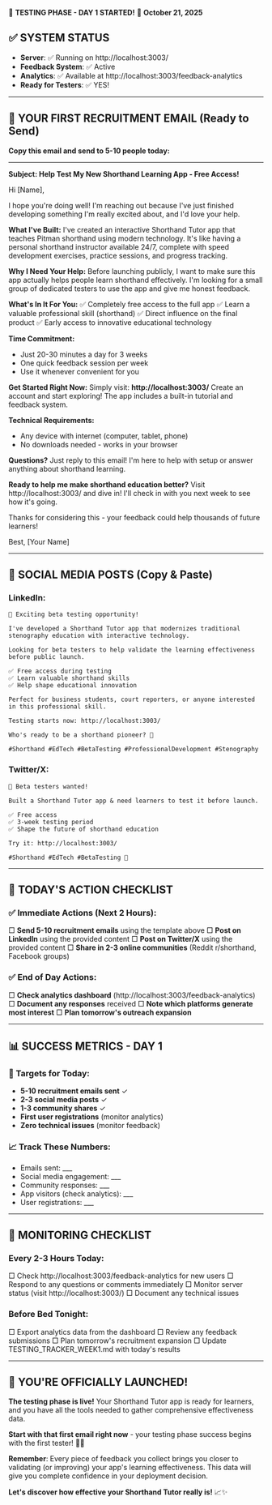 🚀 **TESTING PHASE - DAY 1 STARTED!**
📅 **October 21, 2025**

## ✅ SYSTEM STATUS
- **Server**: ✅ Running on http://localhost:3003/
- **Feedback System**: ✅ Active
- **Analytics**: ✅ Available at http://localhost:3003/feedback-analytics
- **Ready for Testers**: ✅ YES!

---

## 📧 YOUR FIRST RECRUITMENT EMAIL (Ready to Send)

**Copy this email and send to 5-10 people today:**

---

**Subject: Help Test My New Shorthand Learning App - Free Access!**

Hi [Name],

I hope you're doing well! I'm reaching out because I've just finished developing something I'm really excited about, and I'd love your help.

**What I've Built:**
I've created an interactive Shorthand Tutor app that teaches Pitman shorthand using modern technology. It's like having a personal shorthand instructor available 24/7, complete with speed development exercises, practice sessions, and progress tracking.

**Why I Need Your Help:**
Before launching publicly, I want to make sure this app actually helps people learn shorthand effectively. I'm looking for a small group of dedicated testers to use the app and give me honest feedback.

**What's In It For You:**
✅ Completely free access to the full app
✅ Learn a valuable professional skill (shorthand)
✅ Direct influence on the final product
✅ Early access to innovative educational technology

**Time Commitment:**
- Just 20-30 minutes a day for 3 weeks
- One quick feedback session per week
- Use it whenever convenient for you

**Get Started Right Now:**
Simply visit: **http://localhost:3003/**
Create an account and start exploring! The app includes a built-in tutorial and feedback system.

**Technical Requirements:**
- Any device with internet (computer, tablet, phone)
- No downloads needed - works in your browser

**Questions?**
Just reply to this email! I'm here to help with setup or answer anything about shorthand learning.

**Ready to help me make shorthand education better?**
Visit http://localhost:3003/ and dive in! I'll check in with you next week to see how it's going.

Thanks for considering this - your feedback could help thousands of future learners!

Best,
[Your Name]

---

## 📱 SOCIAL MEDIA POSTS (Copy & Paste)

### LinkedIn:
```
🚀 Exciting beta testing opportunity!

I've developed a Shorthand Tutor app that modernizes traditional stenography education with interactive technology.

Looking for beta testers to help validate the learning effectiveness before public launch.

✅ Free access during testing
✅ Learn valuable shorthand skills  
✅ Help shape educational innovation

Perfect for business students, court reporters, or anyone interested in this professional skill.

Testing starts now: http://localhost:3003/

Who's ready to be a shorthand pioneer? 📝

#Shorthand #EdTech #BetaTesting #ProfessionalDevelopment #Stenography
```

### Twitter/X:
```
📝 Beta testers wanted!

Built a Shorthand Tutor app & need learners to test it before launch.

✅ Free access
✅ 3-week testing period
✅ Shape the future of shorthand education

Try it: http://localhost:3003/

#Shorthand #EdTech #BetaTesting 🚀
```

---

## 🎯 TODAY'S ACTION CHECKLIST

### ✅ Immediate Actions (Next 2 Hours):
□ **Send 5-10 recruitment emails** using the template above
□ **Post on LinkedIn** using the provided content
□ **Post on Twitter/X** using the provided content
□ **Share in 2-3 online communities** (Reddit r/shorthand, Facebook groups)

### ✅ End of Day Actions:
□ **Check analytics dashboard** (http://localhost:3003/feedback-analytics)
□ **Document any responses** received
□ **Note which platforms generate most interest**
□ **Plan tomorrow's outreach expansion**

---

## 📊 SUCCESS METRICS - DAY 1

### 🎯 Targets for Today:
- **5-10 recruitment emails sent** ✓
- **2-3 social media posts** ✓  
- **1-3 community shares** ✓
- **First user registrations** (monitor analytics)
- **Zero technical issues** (monitor feedback)

### 📈 Track These Numbers:
- Emails sent: ___
- Social media engagement: ___
- Community responses: ___
- App visitors (check analytics): ___
- User registrations: ___

---

## 🚨 MONITORING CHECKLIST

### Every 2-3 Hours Today:
□ Check http://localhost:3003/feedback-analytics for new users
□ Respond to any questions or comments immediately
□ Monitor server status (visit http://localhost:3003/)
□ Document any technical issues

### Before Bed Tonight:
□ Export analytics data from the dashboard
□ Review any feedback submissions
□ Plan tomorrow's recruitment expansion
□ Update TESTING_TRACKER_WEEK1.md with today's results

---

## 🎉 YOU'RE OFFICIALLY LAUNCHED!

**The testing phase is live!** Your Shorthand Tutor app is ready for learners, and you have all the tools needed to gather comprehensive effectiveness data.

**Start with that first email right now** - your testing phase success begins with the first tester! 📧🚀

**Remember**: Every piece of feedback you collect brings you closer to validating (or improving) your app's learning effectiveness. This data will give you complete confidence in your deployment decision.

**Let's discover how effective your Shorthand Tutor really is!** 📈✨